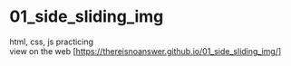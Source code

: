 # 01_side_sliding_img
html, css, js practicing<br>
view on the web [https://thereisnoanswer.github.io/01_side_sliding_img/]
